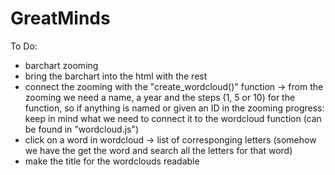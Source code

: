 # GreatMinds

To Do:

- barchart zooming
- bring the barchart into the html with the rest
- connect the zooming with the "create_wordcloud()" function -> from the zooming we need a name, a year and the steps (1, 5 or 10) for the function, so if anything is named or given an ID in the zooming progress: keep in mind what we need to connect it to the wordcloud function (can be found in "wordcloud.js")
- click on a word in wordcloud -> list of corresponging letters (somehow we have the get the word and search all the letters for that word)
- make the title for the wordclouds readable
